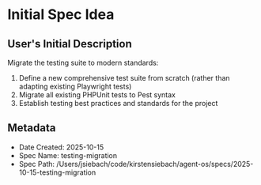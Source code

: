 # Initial Spec Idea

## User's Initial Description
Migrate the testing suite to modern standards:
1. Define a new comprehensive test suite from scratch (rather than adapting existing Playwright tests)
2. Migrate all existing PHPUnit tests to Pest syntax
3. Establish testing best practices and standards for the project

## Metadata
- Date Created: 2025-10-15
- Spec Name: testing-migration
- Spec Path: /Users/jsiebach/code/kirstensiebach/agent-os/specs/2025-10-15-testing-migration
